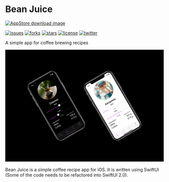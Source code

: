 # Bean Juice
[![AppStore download image](https://tools.applemediaservices.com/api/badges/download-on-the-app-store/black/en-US?size=250x83&amp;releaseDate=1587340800&h=f0754b335d9a14d7a7035ccad2e06d7e)](https://apps.apple.com/us/app/bean-juice/id1502380351?itsct=apps_box&amp;itscg=30200)


[![issues](https://img.shields.io/github/issues/NiftyTreeStudios/Bean-Juice?style=flat-square)](https://github.com/NiftyTreeStudios/Bean-Juice/issues)
[![forks](https://img.shields.io/github/forks/NiftyTreeStudios/Bean-Juice?style=social&logo=github)](https://github.com/NiftyTreeStudios/Bean-Juice/network/members)
[![stars](https://img.shields.io/github/stars/NiftyTreeStudios/Bean-Juice?style=social&logo=github)](https://github.com/NiftyTreeStudios/Bean-Juice/stargazers)
[![license](https://img.shields.io/github/license/NiftyTreeStudios/Bean-Juice?style=flat-square)](https://github.com/NiftyTreeStudios/Bean-Juice/blob/master/LICENSE)
[![twitter](https://img.shields.io/twitter/url?url=https%3A%2F%2Fgithub.com%2FNiftyTreeStudios%2FBean-Juice)](https://twitter.com/BeanJuiceApp)

A simple app for coffee brewing recipes

![screenshot](bean-juice-ss.jpg "Screeshot")
  
Bean Juice is a simple coffee recipe app for iOS. It is written using SwiftUI (Some of the code needs to be refactored into SwiftUI 2.0).